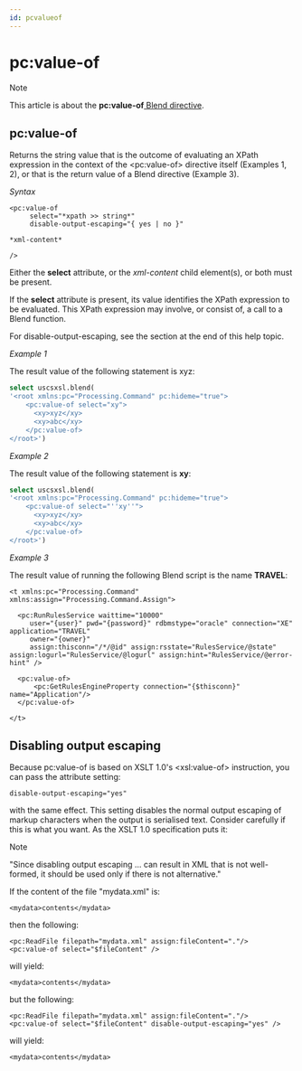 ```yaml
---
id: pcvalueof
---
```


# pc:value-of



> [!NOTE]
> This article is about the **pc:value-of**[ Blend directive](/docs/Repositories/Blend%20directives).

## **pc:value-of**

Returns the string value that is the outcome of evaluating an XPath expression in the context of the \<pc:value-of> directive itself (Examples 1, 2), or that is the return value of a Blend directive (Example 3).

*Syntax*

```
<pc:value-of  
     select="*xpath >> string*"
     disable-output-escaping="{ yes | no }"

*xml-content*

/>
```

Either the **select** attribute, or the *xml-content* child element(s), or both must be present.

If the **select** attribute is present, its value identifies the XPath expression to be evaluated. This XPath expression may involve, or consist of, a call to a Blend function.

For disable-output-escaping, see the section at the end of this help topic.

*Example 1*

The result value of the following statement is xyz:

```sql
select uscsxsl.blend(
'<root xmlns:pc="Processing.Command" pc:hideme="true">
    <pc:value-of select="xy">
      <xy>xyz</xy>
      <xy>abc</xy>
    </pc:value-of>
</root>')
```

*Example 2*

The result value of the following statement is **xy**:

```sql
select uscsxsl.blend(
'<root xmlns:pc="Processing.Command" pc:hideme="true">
    <pc:value-of select="''xy''">
      <xy>xyz</xy>
      <xy>abc</xy>
    </pc:value-of>
</root>')
```

*Example 3*

The result value of running the following Blend script is the name **TRAVEL**:

```language-xml
<t xmlns:pc="Processing.Command" xmlns:assign="Processing.Command.Assign">

  <pc:RunRulesService waittime="10000"
     user="{user}" pwd="{password}" rdbmstype="oracle" connection="XE" application="TRAVEL"
     owner="{owner}"
     assign:thisconn="/*/@id" assign:rsstate="RulesService/@state" assign:logurl="RulesService/@logurl" assign:hint="RulesService/@error-hint" />

  <pc:value-of>
      <pc:GetRulesEngineProperty connection="{$thisconn}" name="Application"/>
  </pc:value-of>

</t>
```

## Disabling output escaping

Because pc:value-of is based on XSLT 1.0's \<xsl:value-of> instruction, you can pass the attribute setting:

```
disable-output-escaping="yes"
```

with the same effect. This setting disables the normal output escaping of markup characters when the output is serialised text. Consider carefully if this is what you want. As the XSLT 1.0 specification puts it:

> [!NOTE]
> "Since disabling output escaping ... can result in XML that is not well-formed, it should be used only if there is not alternative."

If the content of the file "mydata.xml" is:

```
<mydata>contents</mydata>
```

then the following:

```language-xml
<pc:ReadFile filepath="mydata.xml" assign:fileContent="."/>
<pc:value-of select="$fileContent" />
```

will yield:

```
<mydata>contents</mydata>
```

but the following:

```language-xml
<pc:ReadFile filepath="mydata.xml" assign:fileContent="."/>
<pc:value-of select="$fileContent" disable-output-escaping="yes" />
```

will yield:

```
<mydata>contents</mydata>
```

 